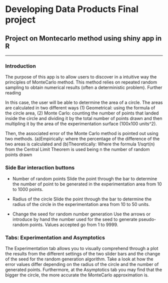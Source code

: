 # Developing Data Products Final project
## Project on Montecarlo method using shiny app in R
***
### Introduction
The purpose of this app is to allow users to discover in a intuitive way the principles of MonteCarlo method. This method relies on repeated random sampling to obtain numerical results (often a deterministic problem). Further reading

In this case, the user will be able to determine the area of a circle. The areas are calculated in two different ways (1) Geometrical: using the formula of the circle area, (2) Monte Carlo: counting the number of points that landed inside the circle and dividing it by the total number of points drawn and then multipling it by the area of the experimentation surface (100x100 units^2).

Then, the associated error of the Monte Carlo method is pointed out using two methods. (a)Empirically: where the percentage of the difference of the two areas is calculated and (b)Theoretically: Where the formula 1/sqrt(n) from the Central Limit Theorem is used being n the number of random points drawn

### Side Bar interaction buttons
* Number of random points
Slide the point through the bar to determine the number of point to be generated in the experimentation area from 10 to 1000 points.

* Radius of the circle
Slide the point through the bar to determine the radius of the circle in the experimentation area from 10 to 50 units.

* Change the seed for random number generation
Use the arrows or introduce by hand the number used for the seed to generate pseudo-random points. Values accepted go from 1 to 9999.

### Tabs: Experimentation and Asymptotics
The Experimentation tab allows you to visually comprehend through a plot the results from the different settings of the two slider bars and the change of the seed for the random generation algorithm. Take a look at how the error values differ depending on the radius of the circle and the number of generated points. Furthermore, at the Asymptotics tab you may find that the bigger the circle, the more accurate the MonteCarlo approximation is.
